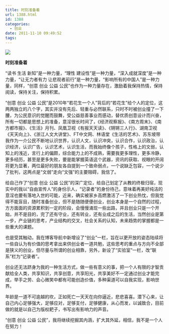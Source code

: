 ```yaml
---
title: 时刻准备着
url: 1388.html
id: 1388
categories:
  - 创业
date: 2011-11-10 09:49:52
tags:
---
```


![](http://photo.guolaijie.com/rooufer/attachments/month_1111/q201111119509.jpg)  
  

**时刻准备着**

  
“读书 生活 新知”是一种力量，“理性 建设性”是一种力量，“深入成就深度”是一种力量，“让无力者有力 让悲观者前行”是一种力量，“影响所有的中国人”是一种力量，同样，“创意 创业 公益 公民”也作为一种力量存在，激励着我保持热情，保持阅读，保持关注，保持积累。  
  
“创意 创业 公益 公民”是2010年“若花生一个人”背后的“若花生”给个人的定位，这两两独立的八个字，其实并没有先后、轻重与必然联系，只时不时被创业撞了一下腰，为公民意识的觉醒而鼓舞，受公益慈善事业而感动，替优质创意设计而兴奋，所有一切都是思想上的准备，意淫很长时间了，《经济观察报》、《南方周末》、《南方都市报》、《生活》月刊、凤凰卫视《有报天天读》、《锵锵三人行》、湖南卫视《天天向上》、《浙江人文大讲堂》、FT中文网、林语堂《生活的艺术》、苏东坡带我作为一介公民不断地认识世界，认识人文，认识冲突，认识合作，认识政治，认识经济，认识广告，认识艺术，认识生活，而我始终像个孩子，性格上的文弱，认知上的浅近，言行上的偏颇，综合能力上的不成熟，需要我更多理性，更多冷静，更多经历，甚至是更多失败，要是能掌握英语这个武器，资讯的获取、视眼的开阔将更为显著，两位最好的朋友各自提到一个致命弱点，一个说缺乏包容，一个说少了批判，这两点是“文弱”走向“文强”的主要阻碍，我信了。  
  
给自己作了“创意 创业 公益 公民”的深广定位，给自己划定了从教的终极归宿，现实中的我以“自由宣传人”的身份示人，“记录者”的身份待己，意味着再美好纯洁的意淫也要有落地入世的可能，近来，确实被家乡高燃激活了一下创业热忱，但我觉得不能盲目，随时准备创业，但不是随随便便创业，创业本身是一个自然的过程，方方面面的资源累积到一定的阶段，会慢慢涌现一些出路，并且创业只是一个开始，并不是目的，完了还有守业，还有转业，还有业成之后的生活，当然创业是第一步，产业链的思考，产业结构的交叉，社会关系的认知，未来趋势的掌握都是一些重大的课题。  
  
也是受其触动，我在博客导航中新增设了“创业”一栏，旨在以更开放的姿态陆续将一些自认为有价值的思考拿出来供创业者一道共勉，这些思考的重点与方向不全部是狭义的创业，但尽量与所谓的创业相靠，另外，新设了“实验室”一栏，改“联系”栏为“记录者”。  
  
创业还无法跻身为我的一种生活方式，做一些有意义的事，把一个人有限的才智贡献给全人类，共享知识，共享创意，共享阳光，共享美好不一定通过创业才能完成，举手之劳、会心微笑中都有可能创造价值，多种渠道可以自我实现，影响世界。  
  
年龄是一道不可逾越的坎，正如死亡一天天在向你逼近，悲悲喜喜。潜下心来，让自己内心足够强大，足够应对，足够支付，足够健康，从心而发，以诚致合，目前做的就是以自己为版权耙子，书写出有影响力的声音。  
  
“创意 创业 公益 公民”，我将继续挖掘其内涵，扩大其外延，相信，我不是一个人在努力！